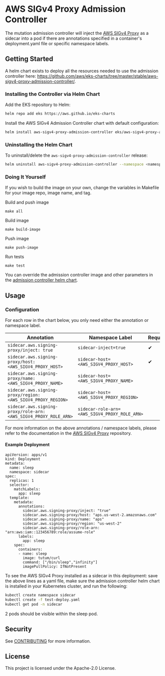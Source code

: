 # AWS SIGv4 Proxy Admission Controller

The mutation admission controller will inject the [AWS SIGv4 Proxy](https://github.com/awslabs/aws-sigv4-proxy) as a sidecar into a pod if there are annotations specified in a container's deployment.yaml file or specific namespace labels.

## Getting Started

A helm chart exists to deploy all the resources needed to use the admission controller here: https://github.com/aws/eks-charts/tree/master/stable/aws-sigv4-proxy-admission-controller/.

### Installing the Controller via Helm Chart

Add the EKS repository to Helm:

```bash
helm repo add eks https://aws.github.io/eks-charts
```

Install the AWS SIGv4 Admission Controller chart with default configuration:

```bash
helm install aws-sigv4-proxy-admission-controller eks/aws-sigv4-proxy-admission-controller --namespace <namespace>
```

### Uninstalling the Helm Chart

To uninstall/delete the `aws-sigv4-proxy-admission-controller` release:

```bash
helm uninstall aws-sigv4-proxy-admission-controller --namespace <namespace>
```

### Doing It Yourself

If you wish to build the image on your own, change the variables in Makefile for your image repo, image name, and tag.

Build and push image
```
make all
```

Build image
```
make build-image
```

Push image
```
make push-image
```

Run tests
```
make test
```

You can override the admission controller image and other parameters in the [admission controller helm chart](https://github.com/aws/eks-charts/tree/master/stable/aws-sigv4-proxy-admission-controller).

## Usage

### Configuration

For each row in the chart below, you only need either the annotation or namespace label.

| Annotation | Namespace Label | Required
| - | - | -
| `sidecar.aws.signing-proxy/inject: true` | `sidecar-inject=true` | ✔
| `sidecar.aws.signing-proxy/host: <AWS_SIGV4_PROXY_HOST>` | `sidecar-host=<AWS_SIGV4_PROXY_HOST>` | ✔
| `sidecar.aws.signing-proxy/name: <AWS_SIGV4_PROXY_NAME>` | `sidecar-host=<AWS_SIGV4_PROXY_NAME>` |
| `sidecar.aws.signing-proxy/region: <AWS_SIGV4_PROXY_REGION>` | `sidecar-host=<AWS_SIGV4_PROXY_REGION>` |
| `sidecar.aws.signing-proxy/role-arn: <AWS_SIGV4_PROXY_ROLE_ARN>` | `sidecar-role-arn=<AWS_SIGV4_PROXY_ROLE_ARN>` |

For more information on the above annotations / namespace labels, please refer to the documentation in the [AWS SIGv4 Proxy](https://github.com/awslabs/aws-sigv4-proxy) repository.

#### Example Deployment
```
apiVersion: apps/v1
kind: Deployment
metadata:
  name: sleep
  namespace: sidecar
spec:
  replicas: 1
  selector:
    matchLabels:
      app: sleep
  template:
    metadata:
      annotations:
        sidecar.aws.signing-proxy/inject: "true"
        sidecar.aws.signing-proxy/host: "aps.us-west-2.amazonaws.com"
        sidecar.aws.signing-proxy/name: "aps"
        sidecar.aws.signing-proxy/region: "us-west-2"
        sidecar.aws.signing-proxy/role-arn: "arn:aws:iam::123456789:role/assume-role"
      labels:
        app: sleep
    spec:
      containers:
      - name: sleep
        image: tutum/curl
        command: ["/bin/sleep","infinity"]
        imagePullPolicy: IfNotPresent
```

To see the AWS SIGv4 Proxy installed as a sidecar in this deployment: save the above lines as a yaml file, make sure the admission controller helm chart is installed in your Kubernetes cluster, and run the following:

```bash
kubectl create namespace sidecar
kubectl create -f test-deploy.yaml
kubectl get pod -n sidecar
```

2 pods should be visible within the sleep pod.

## Security

See [CONTRIBUTING](CONTRIBUTING.md#security-issue-notifications) for more information.

## License

This project is licensed under the Apache-2.0 License.
